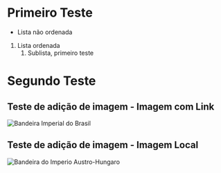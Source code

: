 # Primeiro Teste
* Lista não ordenada
1. Lista ordenada
    1. Sublista, primeiro teste

# Segundo Teste
## Teste de adição de imagem - Imagem com Link

![Bandeira Imperial do Brasil](https://i.pinimg.com/originals/82/69/0f/82690f38991386b92cfbbfecc6f5765f.jpg)

## Teste de adição de imagem - Imagem Local
![Bandeira do Imperio Austro-Hungaro](img/Japão)
